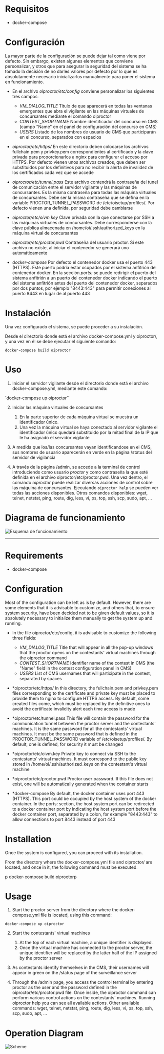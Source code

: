 # Requisitos

 - docker-compose

# Configuración

La mayor parte de la configuración se puede dejar tal como viene por defecto. Sin embargo, existen algunes elementos que conviene personalizar, y otros que para asegurar la seguridad del sistema se ha tomado la decisión de no darles valores por defecto por lo que es absolutamente necesario inicializarlos manualmente para poner el sistema en funcionamiento.

 - En el archivo *oiproctor/etc/config* conviene personalizar los siguientes tres campos:
   - *VM_DIALOG_TITLE* Título de que aparecerá en todas las ventanas emergentes que abra el vigilante en las máquinas virtuales de concursantes mediante el comando oiproctor
   - *CONTEST_SHORTNAME* Nombre identificador del concurso en CMS (campo "Name" en el panel de configuración del concurso en CMS)
   - *USERS* Listado de los nombres de usuario de CMS que participarán en el concurso, separados con espacios

 - *oiproctor/etc/https/* En este directorio deben colocarse los archivos fullchain.pem y privkey.pem correspondientes al certificado y la clave privada para proporcionarlos a nginx para configurar el acceso por HTTPS. Por defecto vienen unos archivos creados, que deben ser substituidos por los definitivos para no recibir la alerta de invalidez de los certificados cada vez que se accede

 - *oiproctor/etc/tunnel.pass* Este archivo contendrá la contraseña del tunel de comunicación entre el servidor vigilante y las máquinas de concursantes. Es la misma contraseña para todas las máquina virtuales de concursantes. Debe ser la misma contraseña que se defina en la variable PROCTOR_TUNNEL_PASSWORD de /etc/oisetup/profiles/. Por defecto vienen una definida, por seguridad debe cambiarse

 - *oiproctor/etc/oivm.key* Clave privada con la que conectarse por SSH a las máquinas virtuales de concursantes. Debe corresponderse con la clave pública almacenada en /home/oi/.ssh/authorized_keys en la máquina virtual de concursantes

 - *oiproctor/etc/proctor.pwd* Contraseña del usuario proctor. Si este archivo no existe, al iniciar el contenedor se generará uno automáticamente

 - *docker-compose* Por defecto el contenedor docker usa el puerto 443 (HTTPS). Este puerto podría estar ocupados por el sistema anfitrión del contenedor docker. En la sección *ports:* se puede redirigir el puerto del sistema anfitrión a un puerto del contenedor docker indicando el puerto del sistema anfitrión antes del puerto del contenedor docker, separados por dos puntos, por ejemplo "8443:443" para permitir conexiones al puerto 8443 en lugar de al puerto 443

# Instalación

Una vez configurado el sistema, se puede proceder a su instalación.

Desde el directorio donde está el archivo docker-compose.yml y oiproctor/, y una vez en él se debe ejecutar el siguiente comando:

`docker-compose build oiproctor`

# Uso

1. Iniciar el servidor vigilante desde el directorio donde está el archivo docker-compose.yml, mediante este comando:

`docker-compose up oiproctor``

2. Iniciar las máquina virtuales de concursantes

   1. En la parte superior de cada máquina virtual se muestra un identificador único.
   2. Una vez la máquina virtual se haya conectado al servidor vigilante el identificador único quedará substituido por la mitad final de la IP que le ha asignado el servidor vigilante

3. A medida que los/las concursantes vayan identificandose en el CMS, sus nombres de usuario aparecerán en verde en la página /status del servidor de vigilancia

4. A través de la página /admin, se accede a la terminal de control introduciendo como usuario *proctor* y como contraseña la que esté definida en el archivo oiproctor/etc/proctor.pwd. Una vez dentro, el comando *oiproctor* puede realizar diversas acciones de control sobre las máquina de concursantes. Ejecutando `oiproctor help` se pueden ver todas las acciones disponibles. Otros comandos disponibles: wget, telnet, netstat, ping, route, dig, less, vi, ps, top, ssh, scp, sudo, apt, ...

# Diagrama de funcionamiento

![Esquema de funcionamiento](https://docs.google.com/drawings/d/11dJ2KmpZ8IMGM4Ud3oZfOOmw3_iYrChvPEJQvGds194/preview)


-----


# Requirements

 - docker-compose

# Configuration

Most of the configuration can be left as is by default. However, there are some elements that it is advisable to customize, and others that, to ensure system security, have been decided not to be given default values, so it is absolutely necessary to initialize them manually to get the system up and running.


 - In the file oiproctor/etc/config, it is advisable to customize the following three fields:
   - *VM_DIALOG_TITLE* Title that will appear in all the pop-up windows that the proctor opens on the contestants' virtual machines through the oiproctor command
   - *CONTEST_SHORTNAME* Identifier name of the contest in CMS (the "Name" field in the contest configuration panel in CMS)
   - *USERS* List of CMS usernames that will participate in the contest, separated by spaces

 - *oiproctor/etc/https/ In this directory, the fullchain.pem and privkey.pem files corresponding to the certificate and private key must be placed to provide them to nginx to configure HTTPS access. By default, some created files come, which must be replaced by the definitive ones to avoid the certificate invalidity alert each time access is made

 - *oiproctor/etc/tunnel.pass This file will contain the password for the communication tunnel between the proctor server and the contestants' machines. It is the same password for all the contestants' virtual machines. It must be the same password that is defined in the PROCTOR_TUNNEL_PASSWORD variable of /etc/oisetup/profiles/. By default, one is defined, for security it must be changed

 - *oiproctor/etc/oivm.key Private key to connect via SSH to the contestants' virtual machines. It must correspond to the public key stored in /home/oi/.ssh/authorized_keys on the contestant's virtual machine

 - *oiproctor/etc/proctor.pwd Proctor user password. If this file does not exist, one will be automatically generated when the container starts

 - *docker-compose By default, the docker container uses port 443 (HTTPS). This port could be occupied by the host system of the docker container. In the ports: section, the host system port can be redirected to a docker container port by indicating the host system port before the docker container port, separated by a colon, for example "8443:443" to allow connections to port 8443 instead of port 443

# Installation

Once the system is configured, you can proceed with its installation.

From the directory where the docker-compose.yml file and oiproctor/ are located, and once in it, the following command must be executed:

p docker-compose build oiproctorp 

# Usage

1. Start the proctor server from the directory where the docker-compose.yml file is located, using this command:

`docker-compose up oiproctor`

2. Start the contestants' virtual machines

   1. At the top of each virtual machine, a unique identifier is displayed.
   2. Once the virtual machine has connected to the proctor server, the unique identifier will be replaced by the latter half of the IP assigned by the proctor server

3. As contestants identify themselves in the CMS, their usernames will appear in green on the /status page of the surveillance server

4. Through the /admin page, you access the control terminal by entering proctor as the user and the password defined in the oiproctor/etc/proctor.pwd file. Once inside, the oiproctor command can perform various control actions on the contestants' machines. Running oiproctor help you can see all available actions. Other available commands: wget, telnet, netstat, ping, route, dig, less, vi, ps, top, ssh, scp, sudo, apt, …

# Operation Diagram

![Scheme](https://docs.google.com/drawings/d/11dJ2KmpZ8IMGM4Ud3oZfOOmw3_iYrChvPEJQvGds194/preview)
